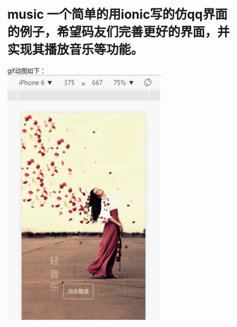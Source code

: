 # music 一个简单的用ionic写的仿qq界面的例子，希望码友们完善更好的界面，并实现其播放音乐等功能。<br/>
gif动图如下：<br/>
![image](https://github.com/Jacknice/music/blob/master/GIF.gif)
